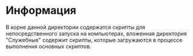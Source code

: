 # Информация 

В корне данной директории содержатся скрипты для непосредственного запуска на компьютерах, вложенная директория "Служебные" содержит скрипты, которые загружаются в процессе выполнения основных скриптов.  
  

